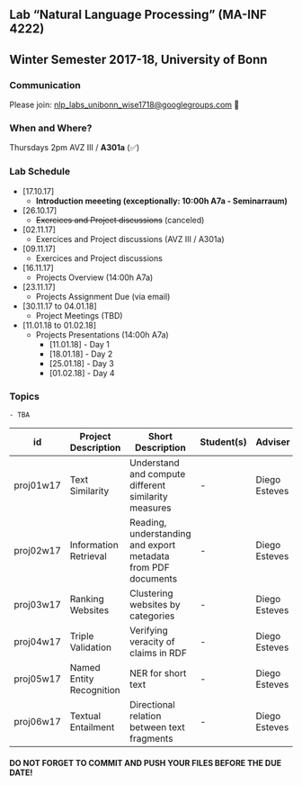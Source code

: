 ## Lab “Natural Language Processing” (MA-INF 4222)
## Winter Semester 2017-18, University of Bonn

### Communication ###
Please join: nlp_labs_unibonn_wise1718@googlegroups.com :email:

### When and Where?
Thursdays 2pm
AVZ III / **A301a** (:white_check_mark:)

### Lab Schedule
- [17.10.17]
	- **Introduction meeeting (exceptionally: 10:00h A7a - Seminarraum)**
- [26.10.17]
	- ~~Exercices and Project discussions~~ (canceled)
- [02.11.17]
	- Exercices and Project discussions (AVZ III / A301a)
- [09.11.17]
	- Exercices and Project discussions
- [16.11.17]
	- Projects Overview (14:00h A7a)
- [23.11.17]
	- Projects Assignment Due (via email)
- [30.11.17 to 04.01.18]
	- Project Meetings (TBD)
- [11.01.18 to 01.02.18]
	- Projects Presentations (14:00h A7a)
		- [11.01.18] - Day 1
		- [18.01.18] - Day 2
		- [25.01.18] - Day 3
		- [01.02.18] - Day 4

### Topics
	- TBA

|id| Project Description | Short Description  | Student(s) | Adviser  |
|--|---------------------|-------------------|---------|----------|
|proj01w17| Text Similarity  | Understand and compute different similarity measures |  -  | Diego Esteves | 
|proj02w17| Information Retrieval | Reading, understanding and export metadata from PDF documents |  -  | Diego Esteves | 
|proj03w17| Ranking Websites  | Clustering websites by categories |  -  | Diego Esteves | 
|proj04w17| Triple Validation  | Verifying veracity of claims in RDF |  -  | Diego Esteves | 
|proj05w17| Named Entity Recognition  | NER for short text |  -  | Diego Esteves |
|proj06w17| Textual Entailment  | Directional relation between text fragments |  -  | Diego Esteves |


#### DO NOT FORGET TO COMMIT AND PUSH YOUR FILES BEFORE THE DUE DATE!


